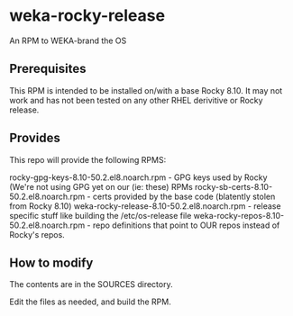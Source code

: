 # weka-rocky-release
An RPM to WEKA-brand the OS


## Prerequisites
This RPM is intended to be installed on/with a base Rocky 8.10.  It may not work and has not been tested on any other RHEL derivitive or Rocky release.

## Provides
This repo will provide the following RPMS:

rocky-gpg-keys-8.10-50.2.el8.noarch.rpm - GPG keys used by Rocky (We're not using GPG yet on our (ie: these) RPMs
rocky-sb-certs-8.10-50.2.el8.noarch.rpm	- certs provided by the base code (blatently stolen from Rocky 8.10)
weka-rocky-release-8.10-50.2.el8.noarch.rpm - release specific stuff like building the /etc/os-release file
weka-rocky-repos-8.10-50.2.el8.noarch.rpm  - repo definitions that point to OUR repos instead of Rocky's repos.

## How to modify
The contents are in the SOURCES directory.

Edit the files as needed, and build the RPM.

